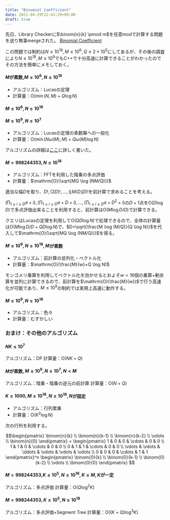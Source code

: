 ```yaml
---
title: "Binomial Coefficient"
date: 2021-04-29T22:43:29+09:00
draft: true
---
```


先日、Library Checkerに$\binom{n}{k} \pmod m$を任意modで計算する問題を送り無事mergeされた。
[Binomial Coefficient](https://judge.yosupo.jp/problem/binomial_coefficient) 

この問題では制約は$N \leq 10^{18}, M \leq 10^{6}, Q \leq 2\times 10^5$にしてあるが、その後の調査により$N \leq 10^{18}, M \leq 10^{9}$でもC++で十分高速に計算できることがわかったのでその方法を簡単にメモしておく。

#### $M$が素数,$M \leq 10^6, N \leq 10^{18}$

- アルゴリズム：Lucasの定理
- 計算量：$\mathrm{O}(\min(N,M) + Q \log N)$

#### $M \leq 10^6, N \leq 10^{18}$

#### $M \leq 10^9, N \leq 10^7$

- アルゴリズム：Lucasの定理の素数冪への一般化
- 計算量：$\mathrm{O}(\min(N\omega(M),M) + Q  \omega (M) \log N)$

アルゴリズムの詳細は[ここ](https://nyaannyaan.github.io/library/modulo/arbitrary-mod-binomial.hpp)に詳しく書いた。

#### $M = 998244353, N \leq 10^{18}$

- アルゴリズム：FFTを利用した階乗の多点評価
- 計算量：$\mathrm{O}(\sqrt{MQ \log (NM/Q)})$

適当な幅$D$を取り、$D!,(2D)!,\ldots,(\lfloor M/D \rfloor D)!$を前計算で求めることを考える。

$(\prod_{1\leq i\leq D} a + i), (\prod_{1\leq i\leq D} a + D + i),\ldots, (\prod_{1\leq i\leq D} a + D ^2 + i)$の$D+1$点を$\mathrm{O}(D \log D)$で多点評価出来ることを利用すると、前計算は$\mathrm{O}(M \log D / D)$で計算できる。

クエリはLucasの定理を利用して$\mathrm{O}(Q D \log N)$で処理できるので、全体の計算量は$\mathrm{O}(M \log D / D + Q D \log N)$で、$D=\sqrt{\frac{M \log (M/Q)}{Q \log N}}$を代入して$\mathrm{O}(\sqrt{MQ \log (NM/Q)})$を得る。

#### $M \leq 10^9, N \leq 10^{18}, M$が素数

- アルゴリズム：前計算の並列化・ベクトル化
- 計算量：$\mathrm{O}(\frac{M}{w}+Q \log N)$

モンゴメリ乗算を利用してベクトル化を効かせるとおよそ$w=16$個の乗算+剰余算を並列に計算できるので、前計算を$\mathrm{O}(\frac{M}{w})$で行う高速化が可能であり、$M \leq 10^9$の制約では実用上高速に動作する。

#### $M \leq 10^9, N \leq 10^{18}$

- アルゴリズム：色々
- 計算量：むずかしい



### おまけ：その他のアルゴリズム

#### $NK \leq 10^7$

アルゴリズム：DP
計算量：$\mathrm{O}(NK + Q)$

#### $M$が素数$,M \leq 10^9, N \leq 10^7, N \lt M$

アルゴリズム：階乗・階乗の逆元の前計算
計算量：$\mathrm{O}(N + Q)$

#### $K \leq 1000, M \leq 10^{18},N \leq 10^{18},N$が固定

- アルゴリズム：行列累乗
- 計算量：$\mathrm{O}(K^2 \log N)$

次の行列を利用する。

$$\begin{pmatrix} 
  \binom{n}{k} \\ 
  \binom{n}{k-1} \\ 
  \binom{n}{k-2} \\ 
  \vdots \\ 
  \binom{n}{0} 
\end{pmatrix} = 
\begin{pmatrix} 
  1 & 0 & 0 & \cdots & 0 & 0 \\ 
  1 & 1 & 0 & \cdots & 0 & 0 \\ 
  0 & 1 & 1 & \cdots & 0 & 0 \\ 
  \vdots & \vdots & \ddots & \vdots & \vdots & \vdots \\
  0 & 0 & 0 & \cdots & 1 & 1
\end{pmatrix}^n 
\begin{pmatrix} 
  \binom{0}{k} \\ 
  \binom{0}{k-1} \\ 
  \binom{0}{k-2} \\ 
  \vdots \\ 
  \binom{0}{0} 
\end{pmatrix}
$$

#### $M=998244353$,$K \leq 10^5, N \leq 10^{18}, K \leq M$, $K$が一定

アルゴリズム：多点評価
計算量：$\mathrm{O}( Q \log^2 K )$

#### $M=998244353,K \leq 10^5, N \leq 10^{18}$

アルゴリズム：多点評価+Segment Tree
計算量：$\mathrm{O}((K+Q) \log^3 K)$
